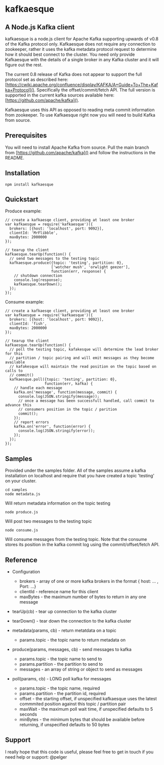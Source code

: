 # kafkaesque

## A Node.js Kafka client
kafkaesque is a node.js client for Apache Kafka supporting upwards of v0.8 of the Kafka protocol only. Kafkaesque does not require any connection to zookeeper, rather it uses the kafka metadata protocol request to determine how it should best connect to the cluster. You need only provide Kafkaesque with the details of a single broker in any Kafka cluster and it will figure out the rest.

The current 0.8 release of Kafka does not appear to support the full protocol set as described here: [https://cwiki.apache.org/confluence/display/KAFKA/A+Guide+To+The+Kafka+Protocol](). Specifically the offset/commit/fetch API. The full version is supported in the current kafka sources available here: [https://github.com/apache/kafka]().

Kafkaesque uses this API as opposed to reading meta commit information from zookeeper. To use Kafkaesque right now you will need to build Kafka from source.

## Prerequisites
You will need to install Apache Kafka from source. Pull the main branch from [https://github.com/apache/kafka]() and follow the instructions in the README.

## Installation

```
npm install kafkaesque
```

## Quickstart

Produce example:

```
// create a kafkaesqe client, providing at least one broker
var kafkaesque = require('kafkaesque')({
  brokers: [{host: 'localhost', port: 9092}],
  clientId: 'MrFlibble',
  maxBytes: 2000000
});

// tearup the client
kafkaesque.tearUp(function() {
  // send two messages to the testing topic
  kafkaesque.produce({topic: 'testing', partition: 0}, 
                     ['wotcher mush', 'orwlight geezer'], 
                     function(err, response) {
    // shutdown connection
    console.log(response);
    kafkaesque.tearDown();
  });
});
```

Consume example:

```
// create a kafkaesqe client, providing at least one broker
var kafkaesque = require('kafkaesque')({
  brokers: [{host: 'localhost', port: 9092}],
  clientId: 'fish',
  maxBytes: 2000000
});

// tearup the client
kafkaesque.tearUp(function() {
  // poll the testing topic, kafakesque will determine the lead broker for this
  // partition / topic pairing and will emit messages as they become available
  // kafakesque will maintain the read position on the topic based on calls to 
  // commit()
  kafkaesque.poll({topic: 'testing', partition: 0}, 
                  function(err, kafka) {
    // handle each message
    kafka.on('message', function(message, commit) {
      console.log(JSON.stringify(message));
      // once a message has been successfull handled, call commit to advance this 
      // consumers position in the topic / parition 
      commit();
    });
    // report errors
    kafka.on('error', function(error) {
      console.log(JSON.stringify(error));
    });
  });
});
```

## Samples
Provided under the samples folder. All of the samples assume a kafka installation on localhost and require that you have created a topic 'testing' on your cluster.

````
cd samples
node metadata.js
````

Will return metadata information on the topic testing

````
node produce.js
````

Will post two messages to the testing topic

````
node consume.js
````

Will consume messages from the testing topic. Note that the consume stores its position in the kafka commit log using the commit/offset/fetch API.


## Reference

* Configuration
	* brokers - array of one or more kafka brokers in the format { host: … , Port: …}
	* clientId - reference name for this client
	* maxBytes - the maximum number of bytes to return in any one message 

* tearUp(cb) - tear up connection to the kafka cluster

* tearDown() - tear down the connection to the kafka cluster

* metadata(params, cb) - return metatdata on a topic
	* params.topic - the topic name to return metadata on

* produce(params, messages, cb) - send messages to kafka
	* params.topic - the topic name to send to
	* params.partition - the partition to send to
	* messages - an array of string or object to send as messages

* poll(params, cb) - LONG poll kafka for messages
	* params.topic - the topic name, required
    * params.partition - the partition id, required
    * offset - the starting offset, if unspecified kafkaesque uses the latest commmited position against this topic / partition pair
    *  maxWait - the maximum poll wait time, if unspecified defaults to 5 seconds
    *   minBytes - the minimum bytes that should be available before returning, if unspecified defaults to 50 bytes

## Support
I really hope that this code is useful, please feel free to get in touch if you need help or support: @pelger

